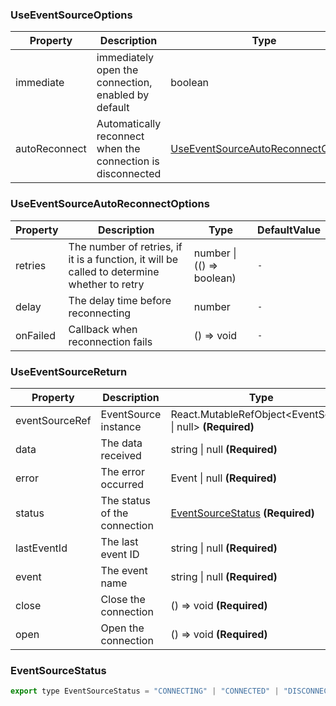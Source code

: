 ### UseEventSourceOptions

|Property|Description|Type|DefaultValue|
|---|---|---|---|
|immediate|immediately open the connection, enabled by default|boolean |`-`|
|autoReconnect|Automatically reconnect when the connection is disconnected|[UseEventSourceAutoReconnectOptions](#UseEventSourceAutoReconnectOptions) |`-`|

### UseEventSourceAutoReconnectOptions

|Property|Description|Type|DefaultValue|
|---|---|---|---|
|retries|The number of retries, if it is a function, it will be called to determine whether to retry|number \| (() => boolean) |`-`|
|delay|The delay time before reconnecting|number |`-`|
|onFailed|Callback when reconnection fails|() => void |`-`|

### UseEventSourceReturn

|Property|Description|Type|DefaultValue|
|---|---|---|---|
|eventSourceRef|EventSource instance|React.MutableRefObject&lt;EventSource \| null&gt;  **(Required)**|`-`|
|data|The data received|string \| null  **(Required)**|`-`|
|error|The error occurred|Event \| null  **(Required)**|`-`|
|status|The status of the connection|[EventSourceStatus](#EventSourceStatus)  **(Required)**|`-`|
|lastEventId|The last event ID|string \| null  **(Required)**|`-`|
|event|The event name|string \| null  **(Required)**|`-`|
|close|Close the connection|() => void  **(Required)**|`-`|
|open|Open the connection|() => void  **(Required)**|`-`|

### EventSourceStatus

```js
export type EventSourceStatus = "CONNECTING" | "CONNECTED" | "DISCONNECTED";
```